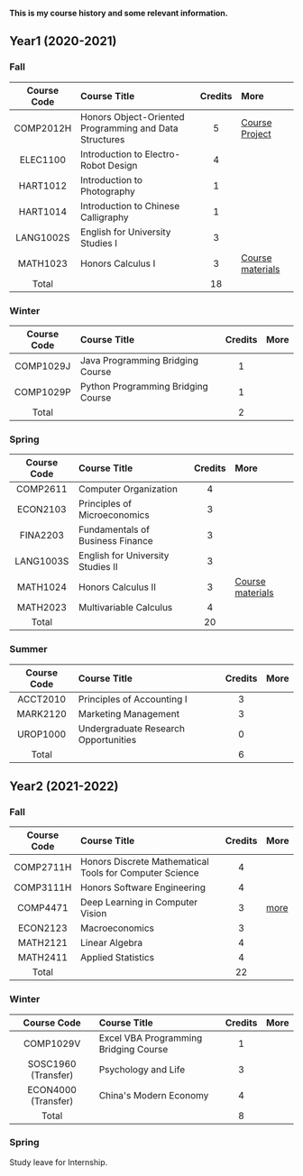 <!-- [Home](./index.md) -->

**This is my course history and some relevant information.**

## Year1 (2020-2021)

### Fall

|Course Code|Course Title|Credits|More|
|:--:|:---|:--:|:---|
|COMP2012H|Honors Object-Oriented Programming and Data Structures|5|[Course Project](https://github.com/Zhang-JK/Memorier)|
|ELEC1100|Introduction to Electro-Robot Design|4||
|HART1012|Introduction to Photography|1||
|HART1014|Introduction to Chinese Calligraphy|1||
|LANG1002S|English for University Studies I|3||
|MATH1023|Honors Calculus I|3|[Course materials](https://canvas.ust.hk/courses/32438)|
|Total||18||

### Winter

|Course Code|Course Title|Credits|More|
|:--:|:---|:--:|:---|
|COMP1029J|Java Programming Bridging Course|1||
|COMP1029P|Python Programming Bridging Course|1||
|Total||2||

### Spring

|Course Code|Course Title|Credits|More|
|:--:|:---|:--:|:---|
|COMP2611| Computer Organization|4||
|ECON2103| Principles of Microeconomics|3||
|FINA2203| Fundamentals of Business Finance|3||
|LANG1003S| English for University Studies II|3||
|MATH1024| Honors Calculus II|3|[Course materials](https://canvas.ust.hk/courses/35515)|
|MATH2023| Multivariable Calculus|4||
|Total||20||

### Summer

|Course Code|Course Title|Credits|More|
|:--:|:---|:--:|:---|
|ACCT2010|Principles of Accounting I|3||
|MARK2120|Marketing Management |3||
|UROP1000|Undergraduate Research Opportunities|0||
|Total||6||

## Year2 (2021-2022)

### Fall

|Course Code|Course Title|Credits|More|
|:--:|:---|:--:|:---|
|COMP2711H| Honors Discrete Mathematical Tools for Computer Science|4||
|COMP3111H| Honors Software Engineering|4||
|COMP4471| Deep Learning in Computer Vision|3|[more](https://github.com/ZHANG-Zhong-HKUST/COMP4471-CS231n)|
|ECON2123| Macroeconomics|3||
|MATH2121| Linear Algebra|4||
|MATH2411| Applied Statistics|4||
|Total||22||

### Winter

|Course Code|Course Title|Credits|More|
|:--:|:---|:--:|:---|
|COMP1029V|Excel VBA Programming Bridging Course|1||
|SOSC1960 (Transfer)|Psychology and Life|3||
|ECON4000 (Transfer)|China's Modern Economy|4|
|Total||8||

### Spring

Study leave for Internship.
